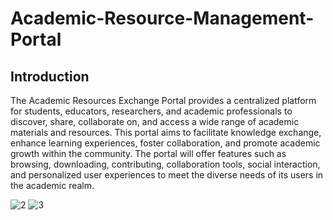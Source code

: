 # Academic-Resource-Management-Portal

## Introduction
The Academic Resources Exchange Portal provides a centralized platform for students, educators, researchers, and academic professionals to discover, share, collaborate on, and access a wide range of academic materials and resources. This portal aims to facilitate knowledge exchange, enhance learning experiences, foster collaboration, and promote academic growth within the community. The portal will offer features such as browsing, downloading, contributing, collaboration tools, social interaction, and personalized user experiences to meet the diverse needs of its users in the academic realm.

![2](https://github.com/Zetrio16/Academic-Resource-Portal/assets/94230814/3052891b-3ba2-422b-aa1e-340ac5c7d387)
![3](https://github.com/Zetrio16/Academic-Resource-Portal/assets/94230814/c47e0227-2613-40eb-a5d2-b86c6412f1f1)
